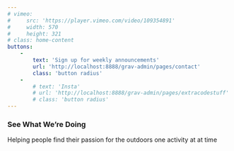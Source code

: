 ```yaml
---
# vimeo:
#     src: 'https://player.vimeo.com/video/109354891'
#     width: 570
#     height: 321
# class: home-content
buttons:
    -
        text: 'Sign up for weekly announcements'
        url: 'http://localhost:8888/grav-admin/pages/contact'
        class: 'button radius'
    -
        # text: 'Insta'
        # url: 'http://localhost:8888/grav-admin/pages/extracodestuff'
        # class: 'button radius'
---
```


### See What We’re Doing

Helping people find their passion for the outdoors one activity at at time
